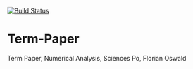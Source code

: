 [![Build Status](https://travis-ci.org/OloSwke/Fixed_point.svg?branch=master)](https://travis-ci.org/OloSwke/Fixed_point)

# Term-Paper
Term Paper, Numerical Analysis, Sciences Po, Florian Oswald
